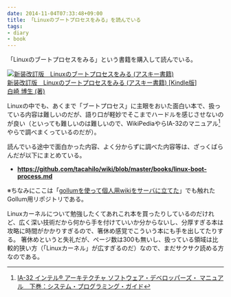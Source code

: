 ```yaml
---
date: 2014-11-04T07:33:48+09:00
title: 「Linuxのブートプロセスをみる」を読んでいる
tags: 
- diary
- book
---
```

「Linuxのブートプロセスをみる」という書籍を購入して読んでいる。

[![新装改訂版　Linuxのブートプロセスをみる (アスキー書籍)](http://ecx.images-amazon.com/images/I/51vtnj0LpIL._SL160_.jpg)  
新装改訂版　Linuxのブートプロセスをみる (アスキー書籍) [Kindle版]  
白崎 博生 (著)](http://www.amazon.co.jp/exec/obidos/ASIN/B00NXMT86Y/hifumiass-22/ref=nosim/)

Linuxの中でも、あくまで「ブートプロセス」に主眼をおいた面白い本で、扱っている内容は難しいのだが、語り口が軽妙でそこまでハードルを感じさせないのが良い（といっても難しいのは難しいので、WikiPediaやらIA-32のマニュアル[^1]やらで調べまくっているのだが）。

読んでいる途中で面白かった内容、よく分からずに調べた内容等は、ざっくばらんだが以下にまとめている。

- __https://github.com/tacahilo/wiki/blob/master/books/linux-boot-process.md__

※ちなみにここは「[gollumを使って個人用wikiをサーバに立てた](/2014/02/02/my-wiki-powered-by-gollum/)」でも触れたGollum用リポジトリである。

Linuxカーネルについて勉強したくてあれこれ本を買ったりしているのだけれど、広く深い技術だから何から手を付けていいか分からないし、分厚すぎる本は攻略に時間がかかりすぎるので、箸休め感覚でこういう本にも手を出してたりする。
箸休めというと失礼だが、ページ数は300も無いし、扱っている領域は比較的狭い方（「Linuxカーネル」が広すぎるのだ）なので、まだサクサク読める方なのである。

[^1]: [IA-32 インテル® アーキテクチャ ソフトウェア・デベロッパーズ・ マニュアル　下巻：システム・プログラミング・ガイド](http://www.intel.co.jp/content/dam/www/public/ijkk/jp/ja/documents/developer/IA32_Arh_Dev_Man_Vol3_i.pdf)
